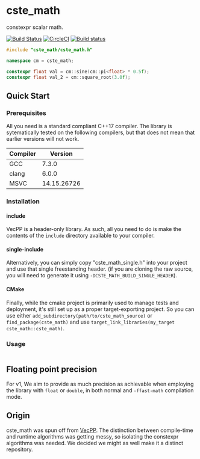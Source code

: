 # cste_math

constexpr scalar math.

[![Build Status](https://travis-ci.com/VecPP/cste_math.svg?branch=master)](https://travis-ci.com/VecPP/cste_math)
[![CircleCI](https://circleci.com/gh/VecPP/cste_math.svg?style=svg)](https://circleci.com/gh/VecPP/cste_math)
[![Build status](https://ci.appveyor.com/api/projects/status/hfidx2nn06jc480k/branch/master?svg=true)](https://ci.appveyor.com/project/FrancoisChabot/cste-math/branch/master)

```cpp
#include "cste_math/cste_math.h"

namespace cm = cste_math;

constexpr float val = cm::sine(cm::pi<float> * 0.5f);
constexpr float val_2 = cm::square_root(3.0f);
```

## Quick Start

### Prerequisites

All you need is a standard compliant C++17 compiler. The library is 
sytematically tested on the following compilers, but that does not mean that 
earlier versions will not work.

Compiler | Version
---------|--------
GCC      | 7.3.0
clang    | 6.0.0
MSVC     | 14.15.26726

### Installation

#### include
VecPP is a header-only library. As such, all you need to do is make the 
contents of the `include` directory available to your compiler.

#### single-include
Alternatively, you can simply copy "cste_math_single.h" into your project and use 
that single freestanding header. (if you are cloning the raw source, you will
need to generate it using `-DCSTE_MATH_BUILD_SINGLE_HEADER`).

#### CMake
Finally, while the cmake project is primarily used to manage tests and 
deployment, it's still set up as a proper target-exporting project. So you can 
use either `add_subdirectory(path/to/cste_math_source)` or `find_package(cste_math)` 
and use `target_link_libraries(my_target cste_math::cste_math)`.

### Usage

```cpp
```

## Floating point precision

For v1, We aim to provide as much precision as achievable when employing the 
library with `float` or `double`, in both normal and `-ffast-math` compilation 
mode.

## Origin

cste_math was spun off from [VecPP](https://github.com/VecPP/vecpp). The
distinction between compile-time and runtime algorithms was getting messy, so
isolating the constexpr algorithms was needed. We decided we might as well make 
it a distinct repository.
